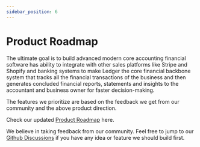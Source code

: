 ```yaml
---
sidebar_position: 6
---
```


# Product Roadmap

The ultimate goal is to build advanced modern core accounting financial software has ability to integrate with other sales platforms like Stripe and Shopify and banking systems to make Ledger the core financial backbone system that tracks all the financial transactions of the business and then generates concluded financial reports, statements and insights to the accountant and business owner for faster decision-making.

The features we prioritize are based on the feedback we get from our community and the above product direction.

Check our updated [Product Roadmap](https://github.com/orgs/digitranslab/projects/2) here.

We believe in taking feedback from our community. Feel free to jump to our [Github Discussions](https://github.com/digitranslab/ledger/discussions) if you have any idea or feature we should build first.
